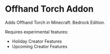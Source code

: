 # Offhand Torch Addon
Adds Offhand Torch in Minecraft: Bedrock Edition. 

Requires experimental features:
- Holiday Creator Features
- Upcoming Creator Features
